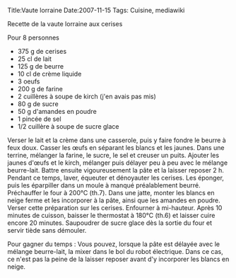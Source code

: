 Title:Vaute lorraine
Date:2007-11-15
Tags: Cuisine,  mediawiki

Recette de la vaute lorraine aux cerises

Pour 8 personnes

-   375 g de cerises
-   25 cl de lait
-   125 g de beurre
-   10 cl de crème liquide
-   3 oeufs
-   200 g de farine
-   2 cuillères à soupe de kirch (j'en avais pas mis)
-   80 g de sucre
-   50 g d'amandes en poudre
-   1 pincée de sel
-   1/2 cuillère à soupe de sucre glace

Verser le lait et la crème dans une casserole, puis y faire fondre le
beurre à feux doux. Casser les œufs en séparant les blancs et les
jaunes. Dans une terrine, mélanger la farine, le sucre, le sel et
creuser un puits. Ajouter les jaunes d'œufs et le kirch, mélanger puis
délayer peu à peu avec le mélange beurre-lait. Battre ensuite
vigoureusement la pâte et la laisser reposer 2 h. Pendant ce temps,
laver, équeuter et dénoyauter les cerises. Les éponger, puis les
éparpiller dans un moule à manqué préalablement beurré. Préchauffer le
four à 200°C (th.7). Dans une jatte, monter les blancs en neige ferme et
les incorporer à la pâte, ainsi que les amandes en poudre. Verser cette
préparation sur les cerises. Enfourner à mi-hauteur. Après 10 minutes de
cuisson, baisser le thermostat à 180°C (th.6) et laisser cuire encore 20
minutes. Saupoudrer de sucre glace dès la sortie du four et servir tiède
sans démouler.

Pour gagner du temps : Vous pouvez, lorsque la pâte est délayée avec le
mélange beurre-lait, la mixer dans le bol du robot électrique. Dans ce
cas, ce n'est pas la peine de la laisser reposer avant d'y incorporer
les blancs en neige.

